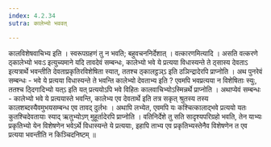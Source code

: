 ```yaml
---
index: 4.2.34
sutra: कालेभ्यो भववत्

---
```

 कालविशेषवाचिभ्य इति । स्वरूपग्रहणं तु न भवति; बहुवचननिर्देशात् । वत्कारणमित्यादि । असति वत्करणे ठ्कालेभ्यो भवःऽ इत्युच्यमाने यदि तावदेवं सम्बन्धः, कालेभ्यो भवे ये प्रत्यया विधास्यन्ते ते ठ्सास्य देवताऽ इत्यत्रार्थे भवन्तीति देवताप्रकृतिरविशेषिता स्यात्, ततश्च ठ्कालट्ठञ्ऽ इति ठञिन्द्रादेरपि प्राप्नोति । अथ पुनरेवं सम्बन्धः - भवे ये प्रत्यया विधास्यन्ते ते भवन्ति कालेभ्यो देवताभ्य इति ? एवमपि भवप्रत्यया न विशेषिताः स्युः, ततश्च ठ्दिगादिभ्यो यत्ऽ इति यत् प्रत्ययोऽपि भवे विहितः कालवाचिभ्योऽस्मिन्नर्थे प्राप्नोति । अथाप्येवं सम्बन्धः - कालेभ्यो भवे ये प्रत्ययास्ते भवन्ति, कालेभ्य एव देवतार्थे इति तत्र सकृत् श्रुतस्य तस्य कालशब्दस्यैवमुभयसम्बन्ध एव तावद् दुर्लभः । अथापि लभ्येत, एवमपि यः कश्चित्कालाद्भवे प्रत्ययो यतः कुतश्चिदेवतायाः स्याद् ऋतुभ्योऽण् मुहूर्तादेरपि प्राप्नोति । वतिनिर्देशे तु सति सादृश्यपरिग्रहो भवति, तेन याभ्यः प्रकृतिभ्यो येन विशेषणेन भवेऽर्थे विधास्यन्ते ये प्रत्ययाः, इहापि ताभ्य एव प्रकृतिभ्यस्तेनैव विशेषणेन त एव प्रत्यया भवन्तीति न किञ्चिदनिष्टम् ॥